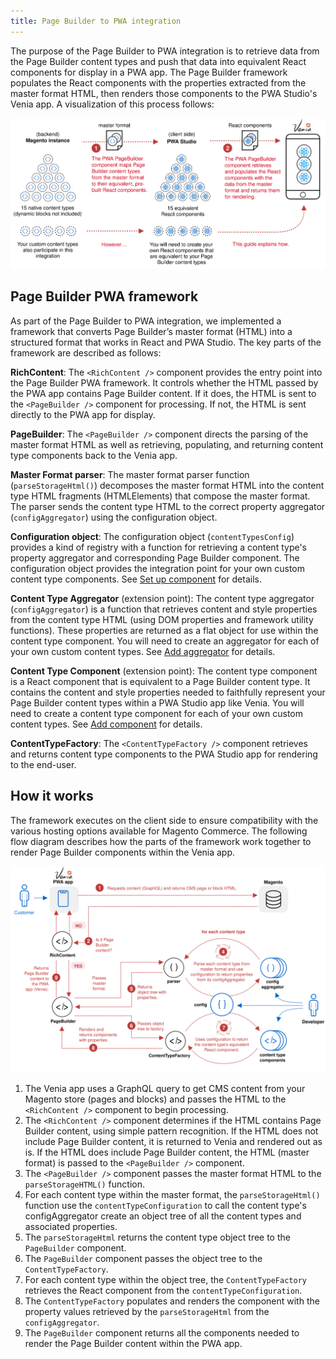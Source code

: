 ```yaml
---
title: Page Builder to PWA integration
---
```


The purpose of the Page Builder to PWA integration is to retrieve data from the Page Builder content types and push that data into equivalent React components for display in a PWA app. The Page Builder framework populates the React components with the properties extracted from the master format HTML, then renders those components to the PWA Studio's Venia app. A visualization of this process follows:

![Page Builder Integration Overview](images/PageBuilderIntegration.svg)

## Page Builder PWA framework

As part of the Page Builder to PWA integration, we implemented a framework that converts Page Builder’s master format (HTML) into a structured format that works in React and PWA Studio. The key parts of the framework are described as follows:

**RichContent**: The `<RichContent />` component provides the entry point into the Page Builder PWA framework. It controls whether the HTML passed by the PWA app contains Page Builder content. If it does, the HTML is sent to the `<PageBuilder />` component for processing. If not, the HTML is sent directly to the PWA app for display.

**PageBuilder**: The `<PageBuilder />` component directs the parsing of the master format HTML as well as retrieving, populating, and returning content type components back to the Venia app.

**Master Format parser**: The master format parser function (`parseStorageHtml()`) decomposes the master format HTML into the content type HTML fragments (HTMLElements) that compose the master format. The parser sends the content type HTML to the correct property aggregator (`configAggregator`) using the configuration object.

**Configuration object**: The configuration object (`contentTypesConfig`) provides a kind of registry with a function for retrieving a content type's property aggregator and corresponding Page Builder component. The configuration object provides the integration point for your own custom content type components. See [Set up component][] for details.

**Content Type Aggregator** (extension point): The content type aggregator (`configAggregator`) is a function that retrieves content and style properties from the content type HTML (using DOM properties and framework utility functions). These properties are returned as a flat object for use within the content type component. You will need to create an aggregator for each of your own custom content types. See [Add aggregator][] for details.

**Content Type Component** (extension point): The content type component is a React component that is equivalent to a Page Builder content type. It contains the content and style properties needed to faithfully represent your Page Builder content types within a PWA Studio app like Venia. You will need to create a content type component for each of your own custom content types. See [Add component][] for details.

**ContentTypeFactory**: The `<ContentTypeFactory />` component retrieves and returns content type components to the PWA Studio app for rendering to the end-user.

## How it works

The framework executes on the client side to ensure compatibility with the various hosting options available for Magento Commerce. The following flow diagram describes how the parts of the framework work together to render Page Builder components within the Venia app.

![Page Builder Integration Details](images/PageBuilderIntegrationDetails.svg)

1.  The Venia app uses a GraphQL query to get CMS content from your Magento store (pages and blocks) and passes the HTML to the `<RichContent />` component to begin processing.
2.  The `<RichContent />` component determines if the HTML contains Page Builder content, using simple pattern recognition. If the HTML does not include Page Builder content, it is returned to Venia and rendered out as is. If the HTML does include Page Builder content, the HTML (master format) is passed to the `<PageBuilder />` component.
3.  The `<PageBuilder />` component passes the master format HTML to the `parseStorageHTML()` function.
4.  For each content type within the master format, the `parseStorageHtml()` function use the `contentTypeConfiguration` to call the content type's configAggregator create an object tree of all the content types and associated properties.
5.  The `parseStorageHtml` returns the content type object tree to the `PageBuilder` component.
6.  The `PageBuilder` component passes the object tree to the `ContentTypeFactory`.
7.  For each content type within the object tree, the `ContentTypeFactory` retrieves the React component from the `contentTypeConfiguration`.
8.  The `ContentTypeFactory` populates and renders the component with the property values retrieved by the `parseStorageHtml` from the `configAggregator`.
9.  The `PageBuilder` component returns all the components needed to render the Page Builder content within the PWA app.

[add aggregator]: <{%link pagebuilder/custom-components/add-aggregator/index.md %}>
[set up component]: <{%link pagebuilder/custom-components/setup-component/index.md %}>
[add component]: <{%link pagebuilder/custom-components/add-component/index.md %}>
